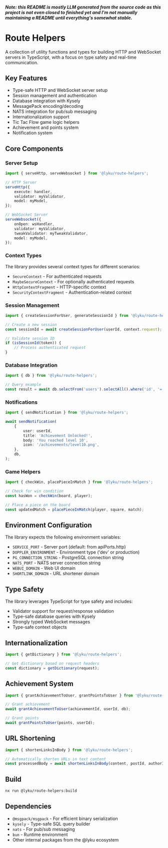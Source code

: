 ##### Note: this README is mostly LLM generated from the source code as this project is not even closed to finished yet and I'm not manually maintaining a README until everything's somewhat stable.

# Route Helpers

A collection of utility functions and types for building HTTP and WebSocket servers in TypeScript, with a focus on type safety and real-time communication.

## Key Features

- Type-safe HTTP and WebSocket server setup
- Session management and authentication
- Database integration with Kysely
- MessagePack encoding/decoding
- NATS integration for pub/sub messaging
- Internationalization support
- Tic Tac Flow game logic helpers
- Achievement and points system
- Notification system

## Core Components

### Server Setup

```typescript
import { serveHttp, serveWebsocket } from '@lyku/route-helpers';

// HTTP Server
serveHttp({
	execute: handler,
	validator: myValidator,
	model: myModel,
});

// WebSocket Server
serveWebsocket({
	onOpen: wsHandler,
	validator: myValidator,
	tweakValidator: myTweakValidator,
	model: myModel,
});
```

### Context Types

The library provides several context types for different scenarios:

- `SecureContext` - For authenticated requests
- `MaybeSecureContext` - For optionally authenticated requests
- `HttpContextFragment` - HTTP-specific context
- `SecurityContextFragment` - Authentication-related context

### Session Management

```typescript
import { createSessionForUser, generateSessionId } from '@lyku/route-helpers';

// Create a new session
const sessionId = await createSessionForUser(userId, context.request);

// Validate session ID
if (isSessionId(token)) {
	// Process authenticated request
}
```

### Database Integration

```typescript
import { db } from '@lyku/route-helpers';

// Query example
const result = await db.selectFrom('users').selectAll().where('id', '=', userId).executeTakeFirst();
```

### Notifications

```typescript
import { sendNotification } from '@lyku/route-helpers';

await sendNotification(
	{
		user: userId,
		title: 'Achievement Unlocked!',
		body: 'You reached level 10',
		icon: '/achievements/level10.png',
	},
	db,
);
```

### Game Helpers

```typescript
import { checkWin, placePieceInMatch } from '@lyku/route-helpers';

// Check for win condition
const hasWon = checkWin(board, player);

// Place a piece on the board
const updatedMatch = placePieceInMatch(player, square, match);
```

## Environment Configuration

The library expects the following environment variables:

- `SERVICE_PORT` - Server port (default: from apiPorts.http)
- `DOPPLER_ENVIRONMENT` - Environment type ('dev' or production)
- `PG_CONNECTION_STRING` - PostgreSQL connection string
- `NATS_PORT` - NATS server connection string
- `WEBUI_DOMAIN` - Web UI domain
- `SHORTLINK_DOMAIN` - URL shortener domain

## Type Safety

The library leverages TypeScript for type safety and includes:

- Validator support for request/response validation
- Type-safe database queries with Kysely
- Strongly typed WebSocket messages
- Type-safe context objects

## Internationalization

```typescript
import { getDictionary } from '@lyku/route-helpers';

// Get dictionary based on request headers
const dictionary = getDictionary(request);
```

## Achievement System

```typescript
import { grantAchievementToUser, grantPointsToUser } from '@lyku/route-helpers';

// Grant achievement
await grantAchievementToUser(achievementId, userId, db);

// Grant points
await grantPointsToUser(points, userId);
```

## URL Shortening

```typescript
import { shortenLinksInBody } from '@lyku/route-helpers';

// Automatically shorten URLs in text content
const processedBody = await shortenLinksInBody(content, postId, authorId, db);
```

## Build

```bash
nx run @lyku/route-helpers:build
```

## Dependencies

- `@msgpack/msgpack` - For efficient binary serialization
- `kysely` - Type-safe SQL query builder
- `nats` - For pub/sub messaging
- `bun` - Runtime environment
- Other internal packages from the @lyku ecosystem
